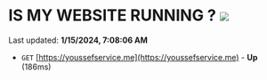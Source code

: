 # IS MY WEBSITE RUNNING ? [![](https://img.shields.io/static/v1?label=Sponsor&message=%E2%9D%A4&logo=GitHub&color=%23fe8e86)](https://github.com/sponsors/<username>)

Last updated: **1/15/2024, 7:08:06 AM**

- `GET` [https://youssefservice.me](https://youssefservice.me) - **Up** (186ms)
